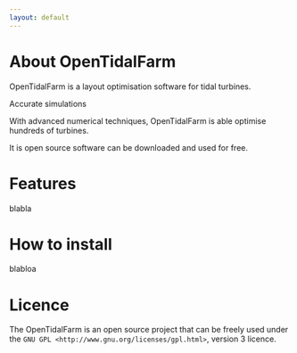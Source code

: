 ```yaml
---
layout: default
---
```


About OpenTidalFarm 
===================
OpenTidalFarm is a layout optimisation software for tidal turbines.


Accurate simulations

With advanced numerical techniques, OpenTidalFarm is able optimise hundreds of turbines.

It is open source software can be downloaded and used for free.


Features 
========
blabla

How to install
==============
blabloa

Licence
=======
The OpenTidalFarm is an open source project that can be freely used under the `GNU GPL <http://www.gnu.org/licenses/gpl.html>`, version 3 licence.
